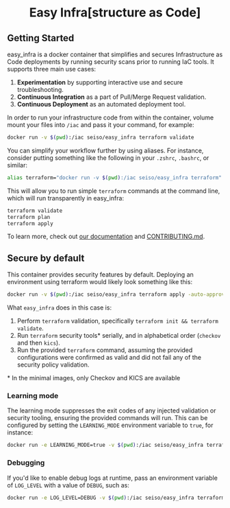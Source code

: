 <h1 align="center">Easy Infra[structure as Code]</h1>

## Getting Started

easy_infra is a docker container that simplifies and secures Infrastructure as Code deployments by running security scans prior to running IaC tools.
It supports three main use cases:

1. **Experimentation** by supporting interactive use and secure troubleshooting.
1. **Continuous Integration** as a part of Pull/Merge Request validation.
1. **Continuous Deployment** as an automated deployment tool.

In order to run your infrastructure code from within the container, volume mount your files into `/iac` and pass it your command, for example:

```bash
docker run -v $(pwd):/iac seiso/easy_infra terraform validate
```

You can simplify your workflow further by using aliases. For instance, consider putting something like the following in your `.zshrc`, `.bashrc`, or
similar:

```bash
alias terraform="docker run -v $(pwd):/iac seiso/easy_infra terraform"
```

This will allow you to run simple `terraform` commands at the command line, which will run transparently in easy_infra:

```bash
terraform validate
terraform plan
terraform apply
```

To learn more, check out [our documentation](https://easy_infra.readthedocs.io/) and [CONTRIBUTING.md](./CONTRIBUTING.md).

## Secure by default

This container provides security features by default.  Deploying an environment using terraform would likely look something like this:

```bash
docker run -v $(pwd):/iac seiso/easy_infra terraform apply -auto-approve
```

What `easy_infra` does in this case is:

1. Perform `terraform` validation, specifically `terraform init && terraform validate`.
1. Run `terraform` security tools\* serially, and in alphabetical order (`checkov` and then `kics`).
1. Run the provided `terraform` command, assuming the provided configurations were confirmed as valid and did not fail any of the security policy
   validation.

\* In the minimal images, only Checkov and KICS are available

### Learning mode

The learning mode suppresses the exit codes of any injected validation or security tooling, ensuring the provided commands will run.  This can be
configured by setting the `LEARNING_MODE` environment variable to `true`, for instance:

```bash
docker run -e LEARNING_MODE=true -v $(pwd):/iac seiso/easy_infra terraform apply -auto-approve
```

### Debugging

If you'd like to enable debug logs at runtime, pass an environment variable of `LOG_LEVEL` with a value of `DEBUG`, such as:

```bash
docker run -e LOG_LEVEL=DEBUG -v $(pwd):/iac seiso/easy_infra terraform validate
```
